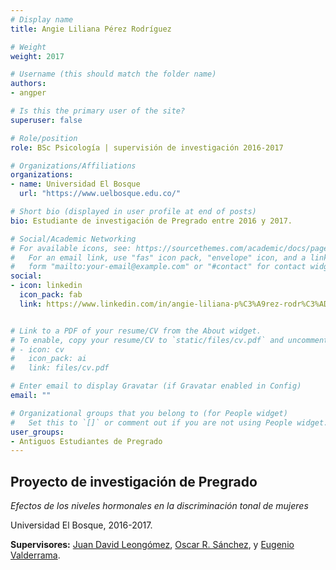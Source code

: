 ```yaml
---
# Display name
title: Angie Liliana Pérez Rodríguez

# Weight
weight: 2017

# Username (this should match the folder name)
authors:
- angper

# Is this the primary user of the site?
superuser: false

# Role/position
role: BSc Psicología | supervisión de investigación 2016-2017

# Organizations/Affiliations
organizations:
- name: Universidad El Bosque
  url: "https://www.uelbosque.edu.co/"

# Short bio (displayed in user profile at end of posts)
bio: Estudiante de investigación de Pregrado entre 2016 y 2017.

# Social/Academic Networking
# For available icons, see: https://sourcethemes.com/academic/docs/page-builder/#icons
#   For an email link, use "fas" icon pack, "envelope" icon, and a link in the
#   form "mailto:your-email@example.com" or "#contact" for contact widget.
social:
- icon: linkedin
  icon_pack: fab
  link: https://www.linkedin.com/in/angie-liliana-p%C3%A9rez-rodr%C3%ADguez-816714100/


# Link to a PDF of your resume/CV from the About widget.
# To enable, copy your resume/CV to `static/files/cv.pdf` and uncomment the lines below.
# - icon: cv
#   icon_pack: ai
#   link: files/cv.pdf

# Enter email to display Gravatar (if Gravatar enabled in Config)
email: ""

# Organizational groups that you belong to (for People widget)
#   Set this to `[]` or comment out if you are not using People widget.
user_groups:
- Antiguos Estudiantes de Pregrado
---
```


## **Proyecto de investigación de Pregrado**  

*Efectos de los niveles hormonales en la discriminación tonal de mujeres*

Universidad El Bosque, 2016-2017.

**Supervisores:** [Juan David Leongómez](/es/#about), [Oscar R. Sánchez](/es/author/oscar-r.-sanchez/), y [Eugenio Valderrama](/es/author/eugenio-valderrama/).
